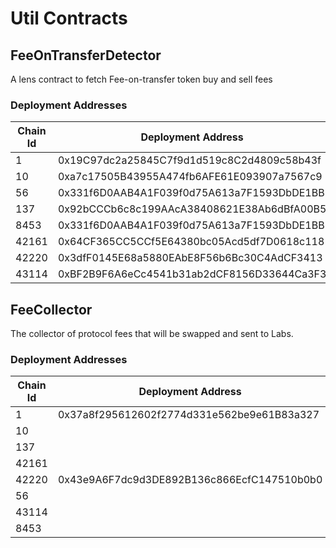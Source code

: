 # Util Contracts


## FeeOnTransferDetector
A lens contract to fetch Fee-on-transfer token buy and sell fees

### Deployment Addresses
| Chain Id | Deployment Address                         | V2 Factory                                 |
|----------|--------------------------------------------|--------------------------------------------|
| 1        | 0x19C97dc2a25845C7f9d1d519c8C2d4809c58b43f | 0x5C69bEe701ef814a2B6a3EDD4B1652CB9cc5aA6f |
| 10       | 0xa7c17505B43955A474fb6AFE61E093907a7567c9 | 0x0c3c1c532F1e39EdF36BE9Fe0bE1410313E074Bf |
| 56       | 0x331f6D0AAB4A1F039f0d75A613a7F1593DbDE1BB | 0x8909Dc15e40173Ff4699343b6eB8132c65e18eC6 |
| 137      | 0x92bCCCb6c8c199AAcA38408621E38Ab6dBfA00B5 | 0x9e5A52f57b3038F1B8EeE45F28b3C1967e22799C |
| 8453     | 0x331f6D0AAB4A1F039f0d75A613a7F1593DbDE1BB | 0x8909Dc15e40173Ff4699343b6eB8132c65e18eC6 |
| 42161    | 0x64CF365CC5CCf5E64380bc05Acd5df7D0618c118 | 0xf1D7CC64Fb4452F05c498126312eBE29f30Fbcf9 |
| 42220    | 0x3dfF0145E68a5880EAbE8F56b6Bc30C4AdCF3413 | 0x79a530c8e2fA8748B7B40dd3629C0520c2cCf03f |
| 43114    | 0xBF2B9F6A6eCc4541b31ab2dCF8156D33644Ca3F3 | 0x5C346464d33F90bABaf70dB6388507CC889C1070 |

## FeeCollector
The collector of protocol fees that will be swapped and sent to Labs.

### Deployment Addresses
| Chain Id | Deployment Address                             | UniversalRouter Address                      | Permit2 Address                               | Fee Token Address                               |
|----------|------------------------------------------------|----------------------------------------------|-----------------------------------------------|-------------------------------------------------|
| 1        | 0x37a8f295612602f2774d331e562be9e61B83a327     | 0x3fC91A3afd70395Cd496C647d5a6CC9D4B2b7FAD   | 0x000000000022d473030f116ddee9f6b43ac78ba3    | 0xA0b86991c6218b36c1d19D4a2e9Eb0cE3606eB48      |
| 10       |      | 0xCb1355ff08Ab38bBCE60111F1bb2B784bE25D7e8   | 0x000000000022d473030f116ddee9f6b43ac78ba3    | 0x0b2c639c533813f4aa9d7837caf62653d097ff85      |
| 137      |      | 0xec7BE89e9d109e7e3Fec59c222CF297125FEFda2   | 0x000000000022d473030f116ddee9f6b43ac78ba3    | 0x3c499c542cEF5E3811e1192ce70d8cC03d5c3359      |
| 42161    |      | 0x5E325eDA8064b456f4781070C0738d849c824258   | 0x000000000022d473030f116ddee9f6b43ac78ba3    | 0xaf88d065e77c8cc2239327c5edb3a432268e5831      |
| 42220    | 0x43e9A6F7dc9d3DE892B136c866EcfC147510b0b0     | 0x643770E279d5D0733F21d6DC03A8efbABf3255B4   | 0x000000000022d473030f116ddee9f6b43ac78ba3    | 0xcebA9300f2b948710d2653dD7B07f33A8B32118C      |
| 56       |      | 0x4Dae2f939ACf50408e13d58534Ff8c2776d45265   | 0x000000000022d473030f116ddee9f6b43ac78ba3    | 0x8ac76a51cc950d9822d68b83fe1ad97b32cd580d      |
| 43114    |      | 0x4Dae2f939ACf50408e13d58534Ff8c2776d45265   | 0x000000000022d473030f116ddee9f6b43ac78ba3    | 0xB97EF9Ef8734C71904D8002F8b6Bc66Dd9c48a6E      |
| 8453     |      | 0x3fC91A3afd70395Cd496C647d5a6CC9D4B2b7FAD   | 0x000000000022d473030f116ddee9f6b43ac78ba3    | 0x833589fcd6edb6e08f4c7c32d4f71b54bda02913      |
